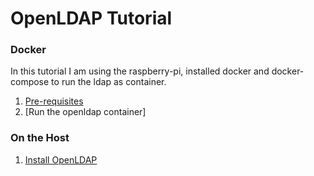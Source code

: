 # OpenLDAP Tutorial
### Docker
In this tutorial I am using the raspberry-pi, installed docker and docker-compose to run the ldap as container.

1. [Pre-requisites](https://github.com/jinnabaalu/openldap-tutorial/blob/main/prerequisites.md)
2. [Run the openldap container]


### On the Host 
1. [Install OpenLDAP](https://github.com/jinnabaalu/openldap-tutorial/blob/main/Install-OpenLDAP-on-the-Host.md)

